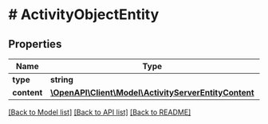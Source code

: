 # # ActivityObjectEntity

## Properties

Name | Type | Description | Notes
------------ | ------------- | ------------- | -------------
**type** | **string** |  |
**content** | [**\OpenAPI\Client\Model\ActivityServerEntityContent**](ActivityServerEntityContent.md) |  |

[[Back to Model list]](../../README.md#models) [[Back to API list]](../../README.md#endpoints) [[Back to README]](../../README.md)
